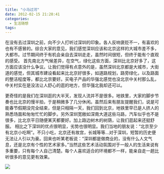 ```yaml
---
title: "小马过河"
date: 2012-02-15 21:28:41
categories:
  - 生活随想
tags:
---
```


在没有去过深圳之前，向不少人打听过深圳的印象。各人反响褒贬不一，有喜欢的也有不感冒的。综合大家的意见，我们感觉深圳应该和北京这样的大城市差不多，大都市。过节期间终于有机会亲自去深圳走走，虽然时间很短，但终于能有个直观的感受。 首先南北方气候差异，在空气，绿化这些方面，深圳比北京好多了，这方面应该没什么争议。让我们觉得有点意外的是，虽然深圳北京都是大城市，大街道的感觉，但其城市建设看起来比北京好很多，如道路规划，路旁绿化，以及路面的整洁程度等，都比北京要好。买电子产品的华强北感觉也没北京中关村那么乱，中关村实在是没法让人舒心的逛的地方，但华强北我却还可以。 

更奇怪的是我们在深圳逛的大半天，发现人流并不是很多。地铁里，大家的脚步节奏也比北京的慢半拍，于是稍微多了几分休闲。虽然后来有朋友提醒我们，说是可能春节假期没完全结束，但是只相隔一天，我们回到北京，地铁里早已是人挤人的熟悉场面和匆匆忙忙的脚步。另外深圳宽敞如深南大道这些马路，汽车似乎也不是很多，比北京平日随便某天都要好。加上路边树木的树荫，让我们逛起来还挺舒服。 相比之下深圳的优点很明显，劣势也很明显。我们当地的朋友说：“北京至少有北京小吃啊”。不只小吃，北京还有故宫，长城等等...对于深圳，短暂的历史便无法让人引以为豪。回来也听某老板说：“深圳都是做商业的，没有什么人文气息，还是北京有个性的艺术家多。”当然这些艺术活动氛围对于一般人的生活来说有多重要，只有每个人自己清楚。每个人喜欢适合的环境都不一样，能亲自走一趟比听很多的意见更有效果。

![](../../../images/2012/shenzhen.png)